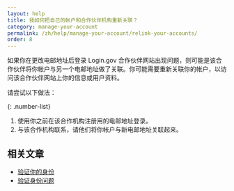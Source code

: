 ```yaml
---
layout: help
title: 我如何把自己的帐户和合作伙伴机构重新关联？
category: manage-your-account
permalink: /zh/help/manage-your-account/relink-your-accounts/
order: 8
---
```


如果你在更改电邮地址后登录 Login.gov 合作伙伴网站出现问题，则可能是该合作伙伴将你帐户与另一个电邮地址做了关联。你可能需要重新关联你的帐户，以访问该合作伙伴网站上你的信息或用户资料。

请尝试以下做法：

{: .number-list}
1. 使用你之前在该合作机构注册用的电邮地址登录。
2. 与该合作机构联系，请他们将你帐户与新电邮地址关联起来。

## 相关文章

* [验证你的身份](/zh/help/verify-your-identity/overview/)
* [验证身份问题](/zh/help/verify-your-identity/issues-verifying-my-personal-information/)
